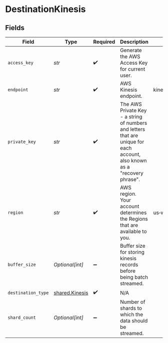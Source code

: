 # DestinationKinesis


## Fields

| Field                                                                                                                      | Type                                                                                                                       | Required                                                                                                                   | Description                                                                                                                | Example                                                                                                                    |
| -------------------------------------------------------------------------------------------------------------------------- | -------------------------------------------------------------------------------------------------------------------------- | -------------------------------------------------------------------------------------------------------------------------- | -------------------------------------------------------------------------------------------------------------------------- | -------------------------------------------------------------------------------------------------------------------------- |
| `access_key`                                                                                                               | *str*                                                                                                                      | :heavy_check_mark:                                                                                                         | Generate the AWS Access Key for current user.                                                                              |                                                                                                                            |
| `endpoint`                                                                                                                 | *str*                                                                                                                      | :heavy_check_mark:                                                                                                         | AWS Kinesis endpoint.                                                                                                      | kinesis.us‑west‑1.amazonaws.com                                                                                            |
| `private_key`                                                                                                              | *str*                                                                                                                      | :heavy_check_mark:                                                                                                         | The AWS Private Key - a string of numbers and letters that are unique for each account, also known as a "recovery phrase". |                                                                                                                            |
| `region`                                                                                                                   | *str*                                                                                                                      | :heavy_check_mark:                                                                                                         | AWS region. Your account determines the Regions that are available to you.                                                 | us‑west‑1                                                                                                                  |
| `buffer_size`                                                                                                              | *Optional[int]*                                                                                                            | :heavy_minus_sign:                                                                                                         | Buffer size for storing kinesis records before being batch streamed.                                                       |                                                                                                                            |
| `destination_type`                                                                                                         | [shared.Kinesis](../../models/shared/kinesis.md)                                                                           | :heavy_check_mark:                                                                                                         | N/A                                                                                                                        |                                                                                                                            |
| `shard_count`                                                                                                              | *Optional[int]*                                                                                                            | :heavy_minus_sign:                                                                                                         | Number of shards to which the data should be streamed.                                                                     |                                                                                                                            |